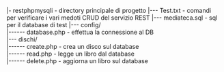 |- restphpmysqli       - directory principale di progetto
|--- Test.txt          - comandi per verificare i vari medoti CRUD del servizio REST 
|--- mediateca.sql     - sql per il database di test 
|--- config/  
|------ database.php     - effettua la connessione al DB  
|--- dischi/   
|------ create.php       - crea un disco sul database  
|------ read.php         - legge un libro dal database  
|------ delete.php       - aggiorna un libro sul database  
